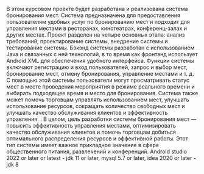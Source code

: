  В этом курсовом проекте будет разработана и реализована система бронирования мест. Система предназначена для предоставления пользователям удобных услуг по бронированию мест и подходит для управления местами в ресторанах, кинотеатрах, конференц-залах и других местах. Проект разделен на четыре основных этапа: анализ требований, проектирование системы, внедрение системы и тестирование системы. Бэкэнд системы разработан с использованием Java и связанных с ней технологий, в то время как фронтэнд использует Android XML для обеспечения удобного интерфейса. Функции системы включают регистрацию и вход пользователей, запрос и выбор мест, бронирование мест, отмену бронирования, управление местами и т. д. С помощью этой системы пользователи могут просматривать статус мест в месте проведения мероприятия в режиме реального времени и выбирать подходящее время и место для бронирования. Система также может помочь торговцам управлять использованием мест, улучшать использование ресурсов, сокращать количество свободных мест и улучшать качество обслуживания клиентов и эффективность управления. . В целом, цель разработки системы бронирования мест — повысить эффективность управления местами, оптимизировать качество обслуживания клиентов и помочь торговцам добиться оптимального распределения ресурсов и эффективной работы. Этот тип системы имеет важное прикладное значение в сфере общественного питания, развлечений и конференций.
Android studio 2022 or later or latest - jdk 11 or later, mysql 5.7 or later, idea 2020 or later - jdk 8
